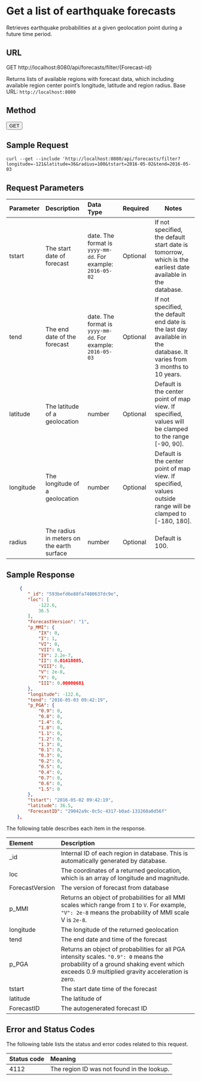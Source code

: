 
# Get a list of earthquake forecasts

Retrieves earthquake probabilities at a given geolocation point during a future time period. 


## URL
GET http://localhost:8080/api/forecasts/filter/{Forecast-id}

Returns lists of available regions with forecast data, which including available region center point’s longitude, latitude and region radius. 
Base URL: `http://localhost:8080`

## Method
<button>GET</button>

## Sample Request
```
curl --get --include 'http://localhost:8080/api/forecasts/filter?longitude=-121&latitude=36&radius=100&tstart=2016-05-02&tend=2016-05-03
```

## Request Parameters

| Parameter	| Description | Data Type | Required | Notes
| :--- | :---| :---| --- |--- |
| tstart| The start date of forecast | date. The format is `yyyy-mm-dd`. For example: `2016-05-02` | Optional | If not specified, the default start date is tomorrow, which is the earliest date available in the database. | 
| tend | The end date of the forecast | date. The format is `yyyy-mm-dd`. For example: `2016-05-03` | Optional | If not specified, the default end date is the last day available in the database. It varies from 3 months to 10 years.| 
| latitude | The latitude of a geolocation | number | Optional | Default is the center point of map view. If specified, values will be clamped to the range [-90, 90]. |
| longitude | The longitude of a geolocation  | number | Optional | Default is the center point of map view. If specified, values outside range will be clamped to [-180, 180]. |
| radius | The radius in meters on the earth surface | number | Optional | Default is 100. |


## Sample Response
```JSON
     {
        "_id": "593befd6e88fa7480637dc9e",
        "loc": [
            -122.6,
            36.5
        ],
        "ForecastVersion": "1",
        "p_MMI": {
            "IX": 0,
            "I": 1,
            "VI": 0,
            "VII": 0,
            "IV": 2.2e-7,
            "II": 0.01418085,
            "VIII": 0,
            "V": 2e-8,
            "X": 0,
            "III": 0.00000681
        },
        "longitude": -122.6,
        "tend": "2016-05-03 09:42:19",
        "p_PGA": {
            "0.9": 0,
            "0.8": 0,
            "1.4": 0,
            "1.0": 0,
            "1.1": 0,
            "1.2": 0,
            "1.3": 0,
            "0.1": 0,
            "0.3": 0,
            "0.2": 0,
            "0.5": 0,
            "0.4": 0,
            "0.7": 0,
            "0.6": 0,
            "1.5": 0
        },
        "tstart": "2016-05-02 09:42:19",
        "latitude": 36.5,
        "ForecastID": "29042a9c-0c5c-4317-b0ad-133260a0d56f"
    },
```

The following table describes each item in the response.

| Element | Description |
| :--- | :---|
| _id |	Internal ID of each region in database. This is automatically generated by database.|
| loc | The coordinates of a returned geolocation, which is an array of longitude and magnitude. |
| ForecastVersion | The version of forecast from database |
| p_MMI | Returns an object of probabilities for all MMI scales which range from `I` to `V`. For example, `"V": 2e-8` means the probability of MMI scale V is `2e-8`. |
| longitude | The longitude of the returned geolocation |
| tend | The end date and time of the forecast |
| p_PGA| Returns an object of probabilities for all PGA intensity scales. `"0.9": 0` means the probability of a ground shaking event which exceeds 0.9 multiplied gravity acceleration is zero. |
| tstart| The start date time of the forecast|
| latitude | The latitude of  |
| ForecastID| The autogenerated forecast ID  | 


## Error and Status Codes
The following table lists the status and error codes related to this request.

|Status code |	Meaning |
| :--- | :--- |
|4112 |	The region ID was not found in the lookup. |


